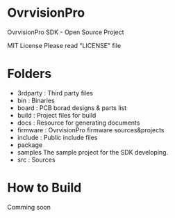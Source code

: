 # OvrvisionPro
OvrvisionPro SDK - Open Source Project

MIT License
Please read "LICENSE" file

# Folders
* 3rdparty : Third party files
* bin : Binaries
* board : PCB borad designs & parts list
* build : Project files for build
* docs : Resource for generating documents
* firmware : OvrvisionPro firmware sources&projects
* include : Public include files
* package
* samples The sample project for the SDK developing.
* src : Sources

# How to Build
Comming soon